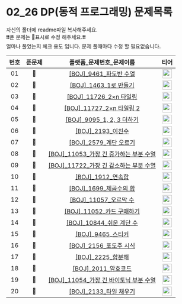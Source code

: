 # 02_26 DP(동적 프로그래밍) 문제목록

자신의 폴더에 readme파일 복사해주세요.<br>
❗️❗️푼 문제는 🔳표시로 수정 해주세요.❗️❗️<br>
얼마나 풀었는지 체크 용도 입니다. 문제 풀때마다 수정 할 필요없습니다.<br>

|번호|푼문제|플랫폼_문제번호_문제이름|티어|
| :-----: | :-----: | :-----: | :-----: |
|01|🔲|<a href="https://www.acmicpc.net/problem/9461" target="_blank">[BOJ]_9461_파도반 수열</a>| <a href="https://www.acmicpc.net/problem/9461" target="_blank"><img height="25px" width="25px" src="https://static.solved.ac/tier_small/8.svg"/></a> | |
|02|🔲|<a href="https://www.acmicpc.net/problem/1463" target="_blank">[BOJ]_1463_1로 만들기</a>| <a href="https://www.acmicpc.net/problem/1463" target="_blank"><img height="25px" width="25px" src="https://static.solved.ac/tier_small/8.svg"/></a> |
|03|🔲|<a href="https://www.acmicpc.net/problem/11726" target="_blank">[BOJ]_11726_2×n 타일링</a>| <a href="https://www.acmicpc.net/problem/11726" target="_blank"><img height="25px" width="25px" src="https://static.solved.ac/tier_small/8.svg"/></a> |
|04|🔲|<a href="https://www.acmicpc.net/problem/11727" target="_blank">[BOJ]_11727_2×n 타일링 2</a>| <a href="https://www.acmicpc.net/problem/11727" target="_blank"><img height="25px" width="25px" src="https://static.solved.ac/tier_small/8.svg"/></a> |
|05|🔲|<a href="https://www.acmicpc.net/problem/9095" target="_blank">[BOJ]_9095_1, 2, 3 더하기</a>| <a href="https://www.acmicpc.net/problem/9095" target="_blank"><img height="25px" width="25px" src="https://static.solved.ac/tier_small/8.svg"/></a> |
|06|🔲|<a href="https://www.acmicpc.net/problem/2193" target="_blank">[BOJ]_2193_이친수</a>| <a href="https://www.acmicpc.net/problem/2193" target="_blank"><img height="25px" width="25px" src="https://static.solved.ac/tier_small/8.svg"/></a> |
|07|🔲|<a href="https://www.acmicpc.net/problem/2579" target="_blank">[BOJ]_2579_계단 오르기</a>| <a href="https://www.acmicpc.net/problem/2579" target="_blank"><img height="25px" width="25px" src="https://static.solved.ac/tier_small/8.svg"/></a> |
|08|🔲|<a href="https://www.acmicpc.net/problem/11053" target="_blank">[BOJ]_11053_가장 긴 증가하는 부분 수열</a>| <a href="https://www.acmicpc.net/problem/11053" target="_blank"><img height="25px" width="25px" src="https://static.solved.ac/tier_small/9.svg"/></a> |
|09|🔲|<a href="https://www.acmicpc.net/problem/11722" target="_blank">[BOJ]_11722_가장 긴 감소하는 부분 수열</a>| <a href="https://www.acmicpc.net/problem/11722" target="_blank"><img height="25px" width="25px" src="https://static.solved.ac/tier_small/9.svg"/></a> |
|10|🔲|<a href="https://www.acmicpc.net/problem/1912" target="_blank">[BOJ]_1912_연속합</a>| <a href="https://www.acmicpc.net/problem/1912" target="_blank"><img height="25px" width="25px" src="https://static.solved.ac/tier_small/9.svg"/></a> |
|11|🔲|<a href="https://www.acmicpc.net/problem/1699" target="_blank">[BOJ]_1699_제곱수의 합</a>| <a href="https://www.acmicpc.net/problem/1699" target="_blank"><img height="25px" width="25px" src="https://static.solved.ac/tier_small/9.svg"/></a> |
|12|🔲|<a href="https://www.acmicpc.net/problem/11057" target="_blank">[BOJ]_11057_오르막 수</a>| <a href="https://www.acmicpc.net/problem/11057" target="_blank"><img height="25px" width="25px" src="https://static.solved.ac/tier_small/10.svg"/></a> |
|13|🔲|<a href="https://www.acmicpc.net/problem/11052" target="_blank">[BOJ]_11052_카드 구매하기</a>| <a href="https://www.acmicpc.net/problem/11052" target="_blank"><img height="25px" width="25px" src="https://static.solved.ac/tier_small/10.svg"/></a> |
|14|🔲|<a href="https://www.acmicpc.net/problem/10844" target="_blank">[BOJ]_10844_쉬운 계단 수</a>| <a href="https://www.acmicpc.net/problem/10844" target="_blank"><img height="25px" width="25px" src="https://static.solved.ac/tier_small/10.svg"/></a> |
|15|🔲|<a href="https://www.acmicpc.net/problem/9465" target="_blank">[BOJ]_9465_스티커</a>| <a href="https://www.acmicpc.net/problem/9465" target="_blank"><img height="25px" width="25px" src="https://static.solved.ac/tier_small/10.svg"/></a> |
|16|🔲|<a href="https://www.acmicpc.net/problem/2156" target="_blank">[BOJ]_2156_포도주 시식</a>| <a href="https://www.acmicpc.net/problem/2156" target="_blank"><img height="25px" width="25px" src="https://static.solved.ac/tier_small/10.svg"/></a> |
|17|🔲|<a href="https://www.acmicpc.net/problem/2225" target="_blank">[BOJ]_2225_합분해</a>| <a href="https://www.acmicpc.net/problem/2225" target="_blank"><img height="25px" width="25px" src="https://static.solved.ac/tier_small/11.svg"/></a> |
|18|🔲|<a href="https://www.acmicpc.net/problem/2011" target="_blank">[BOJ]_2011_암호코드</a>| <a href="https://www.acmicpc.net/problem/2011" target="_blank"><img height="25px" width="25px" src="https://static.solved.ac/tier_small/11.svg"/></a> |
|19|🔲|<a href="https://www.acmicpc.net/problem/11054" target="_blank">[BOJ]_11054_가장 긴 바이토닉 부분 수열</a>| <a href="https://www.acmicpc.net/problem/11054" target="_blank"><img height="25px" width="25px" src="https://static.solved.ac/tier_small/12.svg"/></a> |
|20|🔲|<a href="https://www.acmicpc.net/problem/2133" target="_blank">[BOJ]_2133_타일 채우기</a>| <a href="https://www.acmicpc.net/problem/2133" target="_blank"><img height="25px" width="25px" src="https://static.solved.ac/tier_small/12.svg"/></a> |
